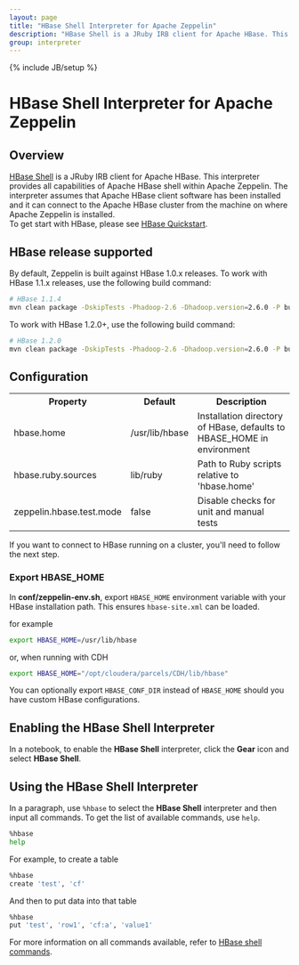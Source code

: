 ```yaml
---
layout: page
title: "HBase Shell Interpreter for Apache Zeppelin"
description: "HBase Shell is a JRuby IRB client for Apache HBase. This interpreter provides all capabilities of Apache HBase shell within Apache Zeppelin."
group: interpreter
---
```

<!--
Licensed under the Apache License, Version 2.0 (the "License");
you may not use this file except in compliance with the License.
You may obtain a copy of the License at

http://www.apache.org/licenses/LICENSE-2.0

Unless required by applicable law or agreed to in writing, software
distributed under the License is distributed on an "AS IS" BASIS,
WITHOUT WARRANTIES OR CONDITIONS OF ANY KIND, either express or implied.
See the License for the specific language governing permissions and
limitations under the License.
-->
{% include JB/setup %}

# HBase Shell Interpreter for Apache Zeppelin

<div id="toc"></div>

## Overview
[HBase Shell](http://hbase.apache.org/book.html#shell) is a JRuby IRB client for Apache HBase. This interpreter provides all capabilities of Apache HBase shell within Apache Zeppelin. The interpreter assumes that Apache HBase client software has been installed and it can connect to the Apache HBase cluster from the machine on where Apache Zeppelin is installed.  
To get start with HBase, please see [HBase Quickstart](https://hbase.apache.org/book.html#quickstart).

## HBase release supported
By default, Zeppelin is built against HBase 1.0.x releases. To work with HBase 1.1.x releases, use the following build command:

```bash
# HBase 1.1.4
mvn clean package -DskipTests -Phadoop-2.6 -Dhadoop.version=2.6.0 -P build-distr -Dhbase.hbase.version=1.1.4 -Dhbase.hadoop.version=2.6.0
```

To work with HBase 1.2.0+, use the following build command:

```bash
# HBase 1.2.0
mvn clean package -DskipTests -Phadoop-2.6 -Dhadoop.version=2.6.0 -P build-distr -Dhbase.hbase.version=1.2.0 -Dhbase.hadoop.version=2.6.0
```

## Configuration

<table class="table-configuration">
  <tr>
    <th>Property</th>
    <th>Default</th>
    <th>Description</th>
  </tr>
  <tr>
    <td>hbase.home</td>
    <td>/usr/lib/hbase</td>
    <td>Installation directory of HBase, defaults to HBASE_HOME in environment</td>
  </tr>
  <tr>
    <td>hbase.ruby.sources</td>
    <td>lib/ruby</td>
    <td>Path to Ruby scripts relative to 'hbase.home'</td>
  </tr>
  <tr>
    <td>zeppelin.hbase.test.mode</td>
    <td>false</td>
    <td>Disable checks for unit and manual tests</td>
  </tr>
</table>

If you want to connect to HBase running on a cluster, you'll need to follow the next step.

### Export HBASE_HOME
In **conf/zeppelin-env.sh**, export `HBASE_HOME` environment variable with your HBase installation path. This ensures `hbase-site.xml` can be loaded.

for example

```bash
export HBASE_HOME=/usr/lib/hbase
```

or, when running with CDH

```bash
export HBASE_HOME="/opt/cloudera/parcels/CDH/lib/hbase"
```

You can optionally export `HBASE_CONF_DIR` instead of `HBASE_HOME` should you have custom HBase configurations.

## Enabling the HBase Shell Interpreter

In a notebook, to enable the **HBase Shell** interpreter, click the **Gear** icon and select **HBase Shell**.

## Using the HBase Shell Interpreter

In a paragraph, use `%hbase` to select the **HBase Shell** interpreter and then input all commands. To get the list of available commands, use `help`.

```bash
%hbase
help
```

For example, to create a table

```bash
%hbase
create 'test', 'cf'
```

And then to put data into that table

```bash
%hbase
put 'test', 'row1', 'cf:a', 'value1'
```

For more information on all commands available, refer to [HBase shell commands](https://learnhbase.wordpress.com/2013/03/02/hbase-shell-commands/).
